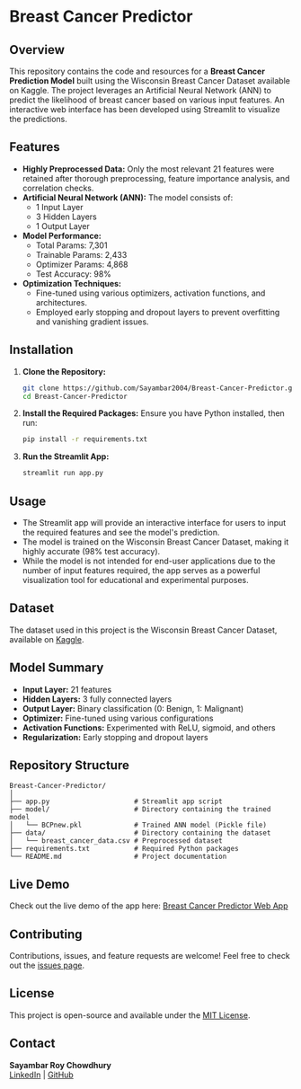 # Breast Cancer Predictor

## Overview

This repository contains the code and resources for a **Breast Cancer Prediction Model** built using the Wisconsin Breast Cancer Dataset available on Kaggle. The project leverages an Artificial Neural Network (ANN) to predict the likelihood of breast cancer based on various input features. An interactive web interface has been developed using Streamlit to visualize the predictions.

## Features

- **Highly Preprocessed Data:** Only the most relevant 21 features were retained after thorough preprocessing, feature importance analysis, and correlation checks.
- **Artificial Neural Network (ANN):** The model consists of:
  - 1 Input Layer
  - 3 Hidden Layers
  - 1 Output Layer
- **Model Performance:**
  - Total Params: 7,301
  - Trainable Params: 2,433
  - Optimizer Params: 4,868
  - Test Accuracy: 98%
- **Optimization Techniques:**
  - Fine-tuned using various optimizers, activation functions, and architectures.
  - Employed early stopping and dropout layers to prevent overfitting and vanishing gradient issues.

## Installation

1. **Clone the Repository:**
   ```bash
   git clone https://github.com/Sayambar2004/Breast-Cancer-Predictor.git
   cd Breast-Cancer-Predictor
   ```

2. **Install the Required Packages:**
   Ensure you have Python installed, then run:
   ```bash
   pip install -r requirements.txt
   ```

3. **Run the Streamlit App:**
   ```bash
   streamlit run app.py
   ```

## Usage

- The Streamlit app will provide an interactive interface for users to input the required features and see the model's prediction.
- The model is trained on the Wisconsin Breast Cancer Dataset, making it highly accurate (98% test accuracy).
- While the model is not intended for end-user applications due to the number of input features required, the app serves as a powerful visualization tool for educational and experimental purposes.

## Dataset

The dataset used in this project is the Wisconsin Breast Cancer Dataset, available on [Kaggle](https://www.kaggle.com/uciml/breast-cancer-wisconsin-data).

## Model Summary

- **Input Layer:** 21 features
- **Hidden Layers:** 3 fully connected layers
- **Output Layer:** Binary classification (0: Benign, 1: Malignant)
- **Optimizer:** Fine-tuned using various configurations
- **Activation Functions:** Experimented with ReLU, sigmoid, and others
- **Regularization:** Early stopping and dropout layers

## Repository Structure

```
Breast-Cancer-Predictor/
│
├── app.py                     # Streamlit app script
├── model/                     # Directory containing the trained model
│   └── BCPnew.pkl             # Trained ANN model (Pickle file)
├── data/                      # Directory containing the dataset
│   └── breast_cancer_data.csv # Preprocessed dataset
├── requirements.txt           # Required Python packages
└── README.md                  # Project documentation
```

## Live Demo

Check out the live demo of the app here: [Breast Cancer Predictor Web App](https://breast-cancer-predictor-sayambarroychowdhury.streamlit.app/)

## Contributing

Contributions, issues, and feature requests are welcome! Feel free to check out the [issues page](https://github.com/Sayambar2004/Breast-Cancer-Predictor/issues).

## License

This project is open-source and available under the [MIT License](LICENSE).

## Contact

**Sayambar Roy Chowdhury**  
[LinkedIn](https://www.linkedin.com/in/sayambar-roy-chowdhury/) | [GitHub](https://github.com/Sayambar2004)

